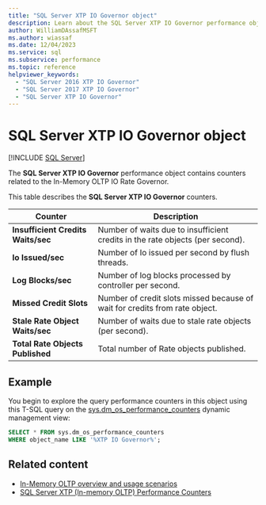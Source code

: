 ```yaml
---
title: "SQL Server XTP IO Governor object"
description: Learn about the SQL Server XTP IO Governor performance object, which contains counters related to the In-Memory OLTP IO Rate Governor.
author: WilliamDAssafMSFT
ms.author: wiassaf
ms.date: 12/04/2023
ms.service: sql
ms.subservice: performance
ms.topic: reference
helpviewer_keywords:
  - "SQL Server 2016 XTP IO Governor"
  - "SQL Server 2017 XTP IO Governor"
  - "SQL Server XTP IO Governor"
---
```

# SQL Server XTP IO Governor object
 [!INCLUDE [SQL Server](../../includes/applies-to-version/sqlserver.md)]

The **SQL Server XTP IO Governor** performance object contains counters related to the In-Memory OLTP IO Rate Governor.

This table describes the **SQL Server XTP IO Governor** counters.

|Counter|Description|  
|-------------|-----------------|  
|**Insufficient Credits Waits/sec**|Number of waits due to insufficient credits in the rate objects (per second).|
|**Io Issued/sec**|Number of Io issued per second by flush threads.|
|**Log Blocks/sec**|Number of log blocks processed by controller per second.|
|**Missed Credit Slots**|Number of credit slots missed because of wait for credits from rate object.|
|**Stale Rate Object Waits/sec**|Number of waits due to stale rate objects (per second).|
|**Total Rate Objects Published**|Total number of Rate objects published.|
 
## Example

You begin to explore the query performance counters in this object using this T-SQL query on the [sys.dm_os_performance_counters](../system-dynamic-management-views/sys-dm-os-performance-counters-transact-sql.md) dynamic management view:

```sql
SELECT * FROM sys.dm_os_performance_counters
WHERE object_name LIKE '%XTP IO Governor%';
```  

## Related content

- [In-Memory OLTP overview and usage scenarios](../in-memory-oltp/overview-and-usage-scenarios.md)
- [SQL Server XTP (In-memory OLTP) Performance Counters](sql-server-xtp-in-memory-oltp-performance-counters.md)
